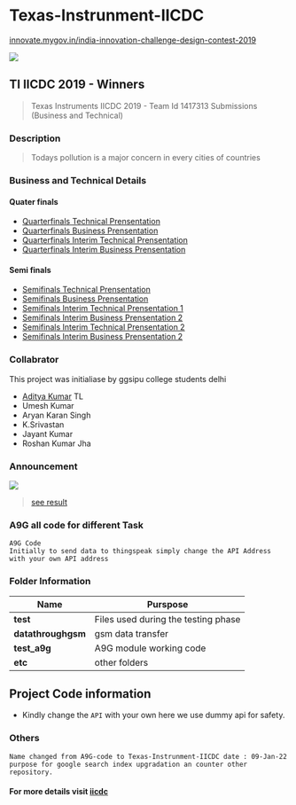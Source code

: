 # Texas-Instrunment-IICDC <!-- # A9G-code -->
[innovate.mygov.in/india-innovation-challenge-design-contest-2019](https://innovate.mygov.in/india-innovation-challenge-design-contest-2019/)

![](https://innovate.mygov.in/wp-content/uploads/2021/03/mygov161606477546562.jpg)
##  TI IICDC 2019 - Winners

>   Texas Instruments IICDC 2019 - Team Id 1417313 Submissions (Business and Technical)

### Description

>   Todays pollution is a major concern in every cities of countries

### Business and Technical Details

####  Quater finals

-   [Quarterfinals Technical Prensentation]() 
-   [Quarterfinals Business Prensentation]() 
-   [Quarterfinals Interim Technical Prensentation]() 
-   [Quarterfinals Interim Business Prensentation]() 

#### Semi finals

-   [Semifinals Technical Prensentation]() 
-   [Semifinals Business Prensentation](https://www.youtube.com/watch?v=VRJtZEQkx_4) 
-   [Semifinals Interim Technical Prensentation 1]() 
-   [Semifinals Interim Business Prensentation 2]()
-   [Semifinals Interim Technical Prensentation 2](https://www.youtube.com/watch?v=_ARt1U7WMck) 
-   [Semifinals Interim Business Prensentation 2](https://www.youtube.com/watch?v=6axBEuGq9DE) 


### Collabrator

This project was initialiase by ggsipu college students delhi
-   [Aditya Kumar](https://www.linkedin.com/in/addiraw/) TL
-   Umesh Kumar
-   Aryan Karan Singh
-   K.Srivastan
-   Jayant Kumar
-   Roshan Kumar Jha

### Announcement
![](https://blog.mygov.in/wp-content/uploads/2020/01/banner-930x213-copy.jpg)

>   [see result](https://blog.mygov.in/iicdc-2019-quarter-finals-results-and-an-introduction-to-the-evaluation-panel/)


### A9G all code for different Task

    A9G Code
    Initially to send data to thingspeak simply change the API Address with your own API address
### Folder Information

|Name |Purspose |
|---|---|
|**test** | Files used during the testing phase |
|**datathroughgsm**  | gsm data transfer |
|**test_a9g**  | A9G module working code |
|**etc** | other folders |

##  Project Code information

-   Kindly change the `API` with your own here we use dummy api for safety.

### Others

    Name changed from A9G-code to Texas-Instrunment-IICDC date : 09-Jan-22
    purpose for google search index upgradation an counter other repository.
    


####    For more details visit [iicdc](https://github.com/IICDC)
